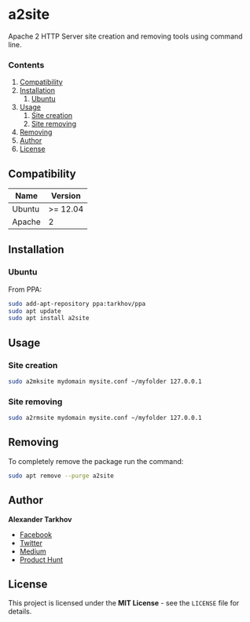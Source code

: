 # a2site

Apache 2 HTTP Server site creation and removing tools using command line.

### Contents

1. [Compatibility](#compatibility)
2. [Installation](#installation)
   1. [Ubuntu](#ubuntu)
3. [Usage](#usage)
   1. [Site creation](#site-creation)
   2. [Site removing](#site-removing)
4. [Removing](#removing)
5. [Author](#author)
6. [License](#license)

## Compatibility

Name | Version
------- | -------
Ubuntu | >= 12.04
Apache | 2

## Installation

### Ubuntu

From PPA:

```bash
sudo add-apt-repository ppa:tarkhov/ppa
sudo apt update
sudo apt install a2site
```

## Usage

### Site creation

```bash
sudo a2mksite mydomain mysite.conf ~/myfolder 127.0.0.1
```

### Site removing

```bash
sudo a2rmsite mydomain mysite.conf ~/myfolder 127.0.0.1
```

## Removing

To completely remove the package run the command:

```bash
sudo apt remove --purge a2site
```

## Author

**Alexander Tarkhov**

* [Facebook](https://www.facebook.com/alex.tarkhov)
* [Twitter](https://twitter.com/alextarkhov)
* [Medium](https://medium.com/@tarkhov)
* [Product Hunt](https://www.producthunt.com/@tarkhov)

## License

This project is licensed under the **MIT License** - see the `LICENSE` file for details.
